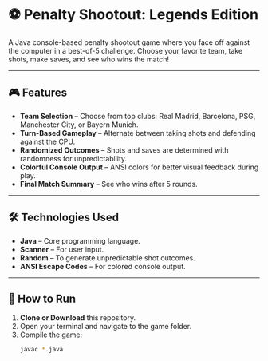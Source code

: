 # ⚽ Penalty Shootout: Legends Edition

A Java console-based penalty shootout game where you face off against the computer in a best-of-5 challenge. 
Choose your favorite team, take shots, make saves, and see who wins the match!

---

## 🎮 Features
- **Team Selection** – Choose from top clubs: Real Madrid, Barcelona, PSG, Manchester City, or Bayern Munich.
- **Turn-Based Gameplay** – Alternate between taking shots and defending against the CPU.
- **Randomized Outcomes** – Shots and saves are determined with randomness for unpredictability.
- **Colorful Console Output** – ANSI colors for better visual feedback during play.
- **Final Match Summary** – See who wins after 5 rounds.

---

## 🛠️ Technologies Used
- **Java** – Core programming language.
- **Scanner** – For user input.
- **Random** – To generate unpredictable shot outcomes.
- **ANSI Escape Codes** – For colored console output.

---

## 🚀 How to Run
1. **Clone or Download** this repository.
2. Open your terminal and navigate to the game folder.
3. Compile the game:
   ```bash
   javac *.java
